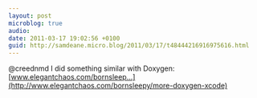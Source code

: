 ```yaml
---
layout: post
microblog: true
audio: 
date: 2011-03-17 19:02:56 +0100
guid: http://samdeane.micro.blog/2011/03/17/t48444216916975616.html
---
```

@creednmd I did something similar with Doxygen: [www.elegantchaos.com/bornsleep...](http://www.elegantchaos.com/bornsleepy/more-doxygen-xcode)
